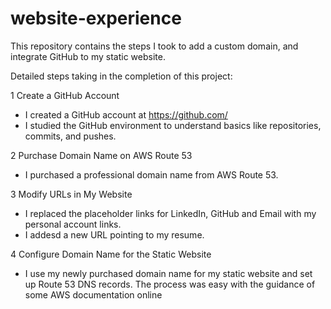 # website-experience
This repository contains the steps I took to add a custom domain, and integrate GitHub to my static website.

Detailed steps taking in the completion of this project:

1 Create a GitHub Account

- I created a GitHub account at https://github.com/
- I studied the GitHub environment to understand basics like repositories, commits, and pushes.

2 Purchase Domain Name on AWS Route 53

- I purchased a professional domain name from AWS Route 53.

3 Modify URLs in My Website

- I replaced the placeholder links for LinkedIn, GitHub and Email with my personal account links.
- I addesd a new URL pointing to my resume.

4 Configure Domain Name for the Static Website

- I use my newly purchased domain name for my static website and set up Route 53 DNS records. 
The process was easy with the guidance of some AWS documentation online

